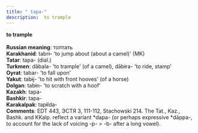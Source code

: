 ```yaml
---
title: " tapa-"
description:  to trample
---
```

<p data-pagefind-weight="0.5">
<strong> to trample</strong><br><br>
<strong>Russian meaning</strong>:  топтать<br>
<strong>Karakhanid</strong>:  tabrɨ- 'to jump about (about a camel)' (MK)<br>
<strong>Tatar</strong>:  tapa- (dial.)<br>
<strong>Turkmen</strong>:  dābala- 'to trample' (of a camel), dābɨra- 'to ride, stamp'<br>
<strong>Oyrat</strong>:  tabar- 'to fall upon'<br>
<strong>Yakut</strong>:  tabɨj- 'to hit with front hooves' (of a horse)<br>
<strong>Dolgan</strong>:  tabɨn- 'to scratch with a hoof'<br>
<strong>Kazakh</strong>:  tapa-<br>
<strong>Bashkir</strong>:  tapa-<br>
<strong>Karakalpak</strong>:  tapɨlda-<br>
<strong>Comments</strong>:  EDT 443, ЭСТЯ 3, 111-112, Stachowski 214. The Tat., Kaz., Bashk. and KKalp. reflect a variant *dapa- (or perhaps expressive *dāppa-, to account for the lack of voicing -p- > -b- after a long vowel).<br>

</p>
